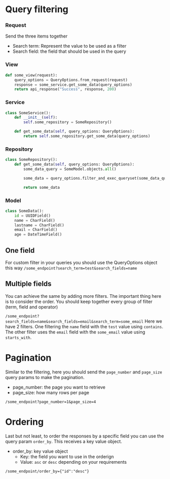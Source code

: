 # Query filtering
### Request
Send the three items together 
* Search term: Represent the value to be used as a filter
* Search field: the field that should be used in the query

### View
```python
def some_view(request):
    query_options = QueryOptions.from_request(request)
    response = some_service.get_some_data(query_options)
    return api_response("Success", response, 200)
```
### Service
```python
class SomeService():
    def __init__(self):
        self.some_repository = SomeRepository()

    def get_some_data(self, query_options: QueryOptions):
        return self.some_repository.get_some_data(query_options)
```
### Repository
```python
class SomeRepository():
    def get_some_data(self, query_options: QueryOptions):
        some_data_query = SomeModel.objects.all()

        some_data = query_options.filter_and_exec_queryset(some_data_query)

        return some_data
```

### Model
```python
class SomeData():
    id = UUIDField()
    name = CharField()
    lastname = CharField()
    email = CharField()
    age = DateTimeField()
```
## One field
For custom filter in your queries you should use the QueryOptions object this way
`/some_endpoint?search_term=test&search_fields=name`

## Multiple fields
You can achieve the same by adding more filters. The important thing here is to consider the order. You should keep together every group of filter (term, field and operator)

`/some_endpoint?search_fields=name&search_fields=email&search_term=some_email`
Here we have 2 filters. One filtering the `name` field with the `test` value using `contains`. The other filter uses the `email` field with the `some_email` value using `starts_with`.

# Pagination
Similar to the filtering, here you should send the `page_number` and `page_size` query params to make the pagination.
* page_number: the page you want to retrieve
* page_size: how many rows per page

`/some_endpoint?page_number=1&page_size=4`

# Ordering
Last but not least, to order the responses by a specific field you can use the query param `order_by`.
This receives a key value object.
* order_by: key value object
    * Key: the field you want to use in the orderign
    * Value: `asc` or `desc` depending on your requirements 

`/some_endpoint/order_by={"id":"desc"}`